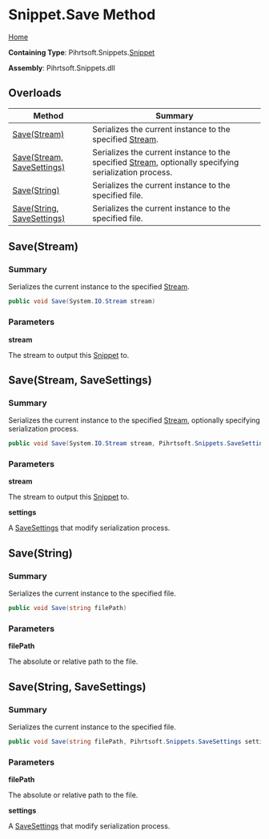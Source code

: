 # Snippet\.Save Method

[Home](../../../../README.md)

**Containing Type**: Pihrtsoft\.Snippets\.[Snippet](../README.md)

**Assembly**: Pihrtsoft\.Snippets\.dll

## Overloads

| Method | Summary |
| ------ | ------- |
| [Save(Stream)](#Pihrtsoft_Snippets_Snippet_Save_System_IO_Stream_) | Serializes the current instance to the specified [Stream](https://docs.microsoft.com/en-us/dotnet/api/system.io.stream)\. |
| [Save(Stream, SaveSettings)](#Pihrtsoft_Snippets_Snippet_Save_System_IO_Stream_Pihrtsoft_Snippets_SaveSettings_) | Serializes the current instance to the specified [Stream](https://docs.microsoft.com/en-us/dotnet/api/system.io.stream), optionally specifying serialization process\. |
| [Save(String)](#Pihrtsoft_Snippets_Snippet_Save_System_String_) | Serializes the current instance to the specified file\. |
| [Save(String, SaveSettings)](#Pihrtsoft_Snippets_Snippet_Save_System_String_Pihrtsoft_Snippets_SaveSettings_) | Serializes the current instance to the specified file\. |

## Save\(Stream\) <a name="Pihrtsoft_Snippets_Snippet_Save_System_IO_Stream_"></a>

### Summary

Serializes the current instance to the specified [Stream](https://docs.microsoft.com/en-us/dotnet/api/system.io.stream)\.

```csharp
public void Save(System.IO.Stream stream)
```

### Parameters

**stream**

The stream to output this [Snippet](../README.md) to\.

## Save\(Stream, SaveSettings\) <a name="Pihrtsoft_Snippets_Snippet_Save_System_IO_Stream_Pihrtsoft_Snippets_SaveSettings_"></a>

### Summary

Serializes the current instance to the specified [Stream](https://docs.microsoft.com/en-us/dotnet/api/system.io.stream), optionally specifying serialization process\.

```csharp
public void Save(System.IO.Stream stream, Pihrtsoft.Snippets.SaveSettings settings)
```

### Parameters

**stream**

The stream to output this [Snippet](../README.md) to\.

**settings**

A [SaveSettings](../../SaveSettings/README.md) that modify serialization process\.

## Save\(String\) <a name="Pihrtsoft_Snippets_Snippet_Save_System_String_"></a>

### Summary

Serializes the current instance to the specified file\.

```csharp
public void Save(string filePath)
```

### Parameters

**filePath**

The absolute or relative path to the file\.

## Save\(String, SaveSettings\) <a name="Pihrtsoft_Snippets_Snippet_Save_System_String_Pihrtsoft_Snippets_SaveSettings_"></a>

### Summary

Serializes the current instance to the specified file\.

```csharp
public void Save(string filePath, Pihrtsoft.Snippets.SaveSettings settings)
```

### Parameters

**filePath**

The absolute or relative path to the file\.

**settings**

A [SaveSettings](../../SaveSettings/README.md) that modify serialization process\.